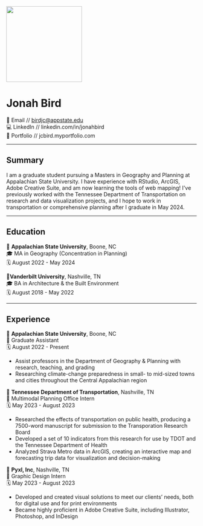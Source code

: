 
<img src="https://media.licdn.com/dms/image/D5603AQFXBSv09wfw-w/profile-displayphoto-shrink_800_800/0/1681934006403?e=1698883200&v=beta&t=Qnc7ic_lma-iQoXQMnYbgn_Uy_b5r1zRYwzv3E3Cebc" width=200/>

# Jonah Bird

📧 Email // birdjc@appstate.edu \
💻 LinkedIn // linkedin.com/in/jonahbird \
📂 Portfolio // jcbird.myportfolio.com

---

## Summary

I am a graduate student pursuing a Masters in Geography and Planning at Appalachian State University. I have experience with RStudio, ArcGIS, Adobe Creative Suite, and am now learning the tools of web mapping! I've previously worked with the Tennessee Department of Transportation on research and data visualization projects, and I hope to work in transportation or comprehensive planning after I graduate in May 2024.

---

## Education

📍 **Appalachian State University**, Boone, NC\
🎓 MA in Geography (Concentration in Planning)\
🗓️ August 2022 - May 2024

📍**Vanderbilt University**, Nashville, TN\
🎓 BA in Architecture & the Built Environment\
🗓️ August 2018 - May 2022

---

## Experience

📍 **Appalachian State University**, Boone, NC\
🔖 Graduate Assistant\
🗓️ August 2022 - Present

- Assist professors in the Department of Geography & Planning with research, teaching, and grading
- Researching climate-change preparedness in small- to mid-sized towns and cities throughout the Central Appalachian region

📍 **Tennessee Department of Transportation**, Nashville, TN\
🔖 Multimodal Planning Office Intern\
🗓️ May 2023 - August 2023

- Researched the effects of transportation on public health, producing a 7500-word manuscript for submission to the Transporation Research Board
- Developed a set of 10 indicators from this research for use by TDOT and the Tennessee Department of Health
- Analyzed Strava Metro data in ArcGIS, creating an interactive map and forecasting trip data for visualization and decision-making

📍 **Pyxl, Inc**, Nashville, TN\
🔖 Graphic Design Intern\
🗓️ May 2023 - August 2023

- Developed and created visual solutions to meet our clients’ needs, both for digital use and for print environments
- Became highly proficient in Adobe Creative Suite, including Illustrator, Photoshop, and InDesign